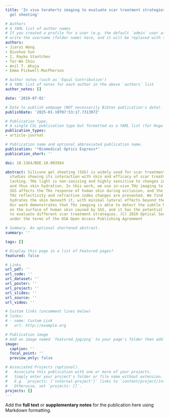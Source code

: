 ```yaml
---
title: 'In vivo terahertz imaging to evaluate scar treatment strategies: silicone
  gel sheeting'

# Authors
# A YAML list of author names
# If you created a profile for a user (e.g. the default `admin` user at `content/authors/admin/`), 
# write the username (folder name) here, and it will be replaced with their full name and linked to their profile.
authors:
- Jiarui Wang
- Qiushuo Sun
- I, Rayko Stantchev
- Tor-Wo Chiu
- Anil T. Ahuja
- Emma Pickwell-MacPherson

# Author notes (such as 'Equal Contribution')
# A YAML list of notes for each author in the above `authors` list
author_notes: []

date: '2019-07-01'

# Date to publish webpage (NOT necessarily Bibtex publication's date).
publishDate: '2025-01-10T07:53:17.731397Z'

# Publication type.
# A single CSL publication type but formatted as a YAML list (for Hugo requirements).
publication_types:
- article-journal

# Publication name and optional abbreviated publication name.
publication: '*Biomedical Optics Express*'
publication_short: ''

doi: 10.1364/BOE.10.003584

abstract: Silicone gel sheeting (SGS) is widely used for scar treatment; however,
  studies showing its interaction with skin and efficacy of scar treatment are still
  lacking. THz light is non-ionizing and highly sensitive to changes in Water content
  and thus skin hydration. In this work, we use in-vivo THz imaging to monitor how
  SGS affects the THz response of human skin during occlusion, and the associated
  THz reflectivity and refractive index changes are presented. We find that SGS effectively
  hydrates the skin beneath it, with minimal lateral effects beyond the sheeting.
  Our work demonstrates that THz imaging is able to detect the subtle hydration changes
  on the surface of human skin caused by SGS, and it has the potential to be used
  to evaluate different scar treatment strategies. (C) 2019 Optical Society of America
  under the terms of the OSA Open Access Publishing Agreement

# Summary. An optional shortened abstract.
summary: ''

tags: []

# Display this page in a list of Featured pages?
featured: false

# Links
url_pdf: ''
url_code: ''
url_dataset: ''
url_poster: ''
url_project: ''
url_slides: ''
url_source: ''
url_video: ''

# Custom links (uncomment lines below)
# links:
# - name: Custom Link
#   url: http://example.org

# Publication image
# Add an image named `featured.jpg/png` to your page's folder then add a caption below.
image:
  caption: ''
  focal_point: ''
  preview_only: false

# Associated Projects (optional).
#   Associate this publication with one or more of your projects.
#   Simply enter your project's folder or file name without extension.
#   E.g. `projects: ['internal-project']` links to `content/project/internal-project/index.md`.
#   Otherwise, set `projects: []`.
projects: []
---
```


Add the **full text** or **supplementary notes** for the publication here using Markdown formatting.
